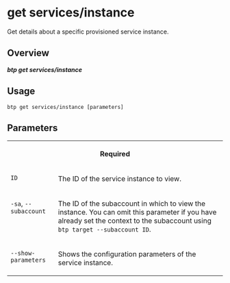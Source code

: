 <!-- loioadb4c54471f140238d4c4d155ee0e4be -->

# get services/instance

Get details about a specific provisioned service instance.



<a name="loioadb4c54471f140238d4c4d155ee0e4be__section_z3b_sgf_pnb"/>

## Overview

***btp get services/instance*** 



<a name="loioadb4c54471f140238d4c4d155ee0e4be__section_gwm_1hf_pnb"/>

## Usage

`btp get services/instance [parameters]`



<a name="loioadb4c54471f140238d4c4d155ee0e4be__section_dby_1hf_pnb"/>

## Parameters


<table>
<tr>
<th valign="top" colspan="2">

Required



</th>
</tr>
<tr>
<td valign="top">

`ID`



</td>
<td valign="top">

The ID of the service instance to view.



</td>
</tr>
<tr>
<td valign="top">

`-sa`, `--subaccount`



</td>
<td valign="top">

The ID of the subaccount in which to view the instance. You can omit this parameter if you have already set the context to the subaccount using `btp target --subaccount ID`.



</td>
</tr>
<tr>
<td valign="top">

`--show-parameters`



</td>
<td valign="top">

Shows the configuration parameters of the service instance.



</td>
</tr>
</table>

